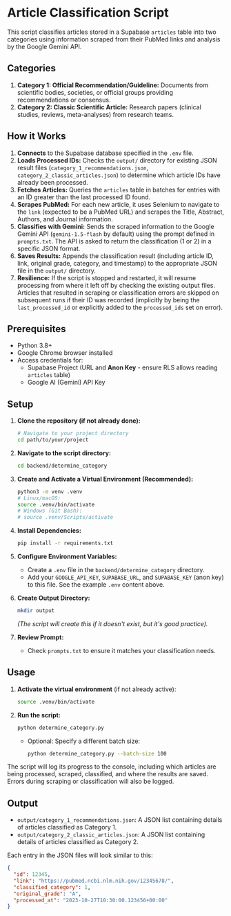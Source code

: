 # Article Classification Script

This script classifies articles stored in a Supabase `articles` table into two categories using information scraped from their PubMed links and analysis by the Google Gemini API.

## Categories

1.  **Category 1: Official Recommendation/Guideline:** Documents from scientific bodies, societies, or official groups providing recommendations or consensus.
2.  **Category 2: Classic Scientific Article:** Research papers (clinical studies, reviews, meta-analyses) from research teams.

## How it Works

1.  **Connects** to the Supabase database specified in the `.env` file.
2.  **Loads Processed IDs:** Checks the `output/` directory for existing JSON result files (`category_1_recommendations.json`, `category_2_classic_articles.json`) to determine which article IDs have already been processed.
3.  **Fetches Articles:** Queries the `articles` table in batches for entries with an ID greater than the last processed ID found.
4.  **Scrapes PubMed:** For each new article, it uses Selenium to navigate to the `link` (expected to be a PubMed URL) and scrapes the Title, Abstract, Authors, and Journal information.
5.  **Classifies with Gemini:** Sends the scraped information to the Google Gemini API (`gemini-1.5-flash` by default) using the prompt defined in `prompts.txt`. The API is asked to return the classification (1 or 2) in a specific JSON format.
6.  **Saves Results:** Appends the classification result (including article ID, link, original grade, category, and timestamp) to the appropriate JSON file in the `output/` directory.
7.  **Resilience:** If the script is stopped and restarted, it will resume processing from where it left off by checking the existing output files. Articles that resulted in scraping or classification errors are skipped on subsequent runs if their ID was recorded (implicitly by being the `last_processed_id` or explicitly added to the `processed_ids` set on error).

## Prerequisites

*   Python 3.8+
*   Google Chrome browser installed
*   Access credentials for:
    *   Supabase Project (URL and **Anon Key** - ensure RLS allows reading `articles` table)
    *   Google AI (Gemini) API Key

## Setup

1.  **Clone the repository (if not already done):**
    ```bash
    # Navigate to your project directory
    cd path/to/your/project
    ```

2.  **Navigate to the script directory:**
    ```bash
    cd backend/determine_category
    ```

3.  **Create and Activate a Virtual Environment (Recommended):**
    ```bash
    python3 -m venv .venv
    # Linux/macOS:
    source .venv/bin/activate
    # Windows (Git Bash):
    # source .venv/Scripts/activate
    ```

4.  **Install Dependencies:**
    ```bash
    pip install -r requirements.txt
    ```

5.  **Configure Environment Variables:**
    *   Create a `.env` file in the `backend/determine_category` directory.
    *   Add your `GOOGLE_API_KEY`, `SUPABASE_URL`, and `SUPABASE_KEY` (anon key) to this file. See the example `.env` content above.

6.  **Create Output Directory:**
    ```bash
    mkdir output
    ```
    *(The script will create this if it doesn't exist, but it's good practice).*

7.  **Review Prompt:**
    *   Check `prompts.txt` to ensure it matches your classification needs.

## Usage

1.  **Activate the virtual environment** (if not already active):
    ```bash
    source .venv/bin/activate
    ```

2.  **Run the script:**
    ```bash
    python determine_category.py
    ```
    *   Optional: Specify a different batch size:
        ```bash
        python determine_category.py --batch-size 100
        ```

The script will log its progress to the console, including which articles are being processed, scraped, classified, and where the results are saved. Errors during scraping or classification will also be logged.

## Output

*   `output/category_1_recommendations.json`: A JSON list containing details of articles classified as Category 1.
*   `output/category_2_classic_articles.json`: A JSON list containing details of articles classified as Category 2.

Each entry in the JSON files will look similar to this:

```json
{
  "id": 12345,
  "link": "https://pubmed.ncbi.nlm.nih.gov/12345678/",
  "classified_category": 1,
  "original_grade": "A",
  "processed_at": "2023-10-27T10:30:00.123456+00:00"
}